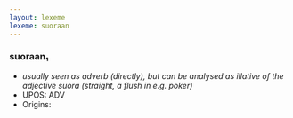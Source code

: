 ```yaml
---
layout: lexeme
lexeme: suoraan
---
```


###  suoraan₁

* _usually seen as adverb (directly), but can be analysed as illative of the adjective *suora* (straight, a flush in e.g. poker)_
* UPOS:  ADV
* Origins: 

